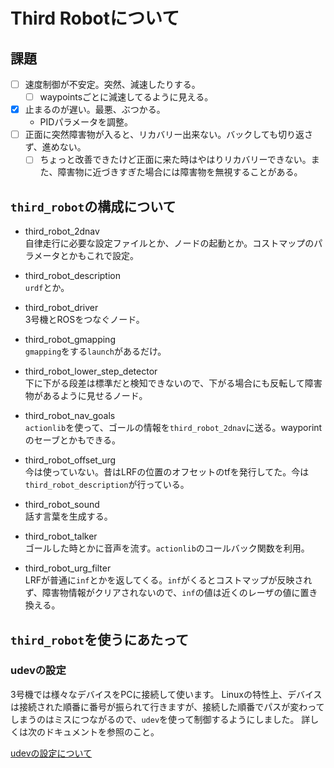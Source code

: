 # Third Robotについて

## 課題

* [ ] 速度制御が不安定。突然、減速したりする。
  * [ ] waypointsごとに減速してるように見える。
* [x] 止まるのが遅い。最悪、ぶつかる。
  * PIDパラメータを調整。
* [ ] 正面に突然障害物が入ると、リカバリー出来ない。バックしても切り返さず、進めない。
  * [ ] ちょっと改善できたけど正面に来た時はやはりリカバリーできない。また、障害物に近づきすぎた場合には障害物を無視することがある。 

## `third_robot`の構成について

* third_robot_2dnav  
  自律走行に必要な設定ファイルとか、ノードの起動とか。コストマップのパラメータとかもこれで設定。
  
* third_robot_description  
  `urdf`とか。
  
* third_robot_driver  
  3号機とROSをつなぐノード。
  
* third_robot_gmapping  
  `gmapping`をする`launch`があるだけ。
  
* third_robot_lower_step_detector  
  下に下がる段差は標準だと検知できないので、下がる場合にも反転して障害物があるように見せるノード。
  
* third_robot_nav_goals  
  `actionlib`を使って、ゴールの情報を`third_robot_2dnav`に送る。wayporintのセーブとかもできる。
  
* third_robot_offset_urg  
  今は使っていない。昔はLRFの位置のオフセットのtfを発行してた。今は`third_robot_description`が行っている。
  
* third_robot_sound  
  話す言葉を生成する。
  
* third_robot_talker  
  ゴールした時とかに音声を流す。`actionlib`のコールバック関数を利用。
  
* third_robot_urg_filter  
  LRFが普通に`inf`とかを返してくる。`inf`がくるとコストマップが反映されず、障害物情報がクリアされないので、`inf`の値は近くのレーザの値に置き換える。
  
## `third_robot`を使うにあたって

### udevの設定

3号機では様々なデバイスをPCに接続して使います。
Linuxの特性上、デバイスは接続された順番に番号が振られて行きますが、接続した順番でパスが変わってしまうのはミスにつながるので、`udev`を使って制御するようにしました。
詳しくは次のドキュメントを参照のこと。

[udevの設定について](./.documents/udev/AboutUdev.md)
